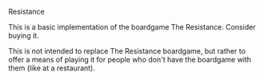 Resistance

This is a basic implementation of the boardgame The Resistance. Consider buying it.

This is not intended to replace The Resistance boardgame, but rather to offer a means of playing it for people who don't have the boardgame with them (like at a restaurant).
